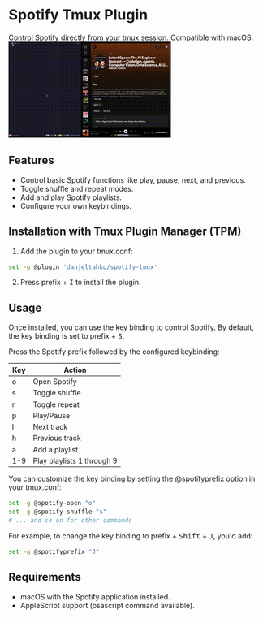 # Spotify Tmux Plugin
Control Spotify directly from your tmux session. Compatible with macOS.
![add playlist demo](./assets/demo.gif)

## Features
* Control basic Spotify functions like play, pause, next, and previous.
* Toggle shuffle and repeat modes.
* Add and play Spotify playlists.
* Configure your own keybindings.

## Installation with Tmux Plugin Manager (TPM)
1. Add the plugin to your tmux.conf:
```bash
set -g @plugin 'danjeltahko/spotify-tmux'
```
2. Press prefix + <kbd>I</kbd> to install the plugin.

## Usage
Once installed, you can use the key binding to control Spotify. By default, the key binding is set to prefix + <kbd>S</kbd>.

Press the Spotify prefix followed by the configured keybinding:

| Key | Action                     |
|-----|----------------------------|
| o   | Open Spotify               |
| s   | Toggle shuffle             |
| r   | Toggle repeat              |
| p   | Play/Pause                 |
| l   | Next track                 |
| h   | Previous track             |
| a   | Add a playlist             |
| 1-9 | Play playlists 1 through 9 |

You can customize the key binding by setting the @spotifyprefix option in your tmux.conf:

```bash
set -g @spotify-open "o"
set -g @spotify-shuffle "s"
# ... and so on for other commands
```
For example, to change the key binding to prefix + <kbd>Shift</kbd> + <kbd>J</kbd>, you'd add:

```bash
set -g @spotifyprefix "J"
```
## Requirements
* macOS with the Spotify application installed.
* AppleScript support (osascript command available).
